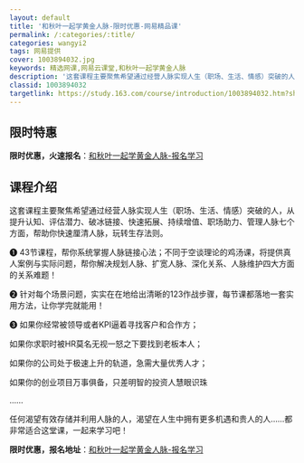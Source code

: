 ```yaml
---
layout: default
title: '和秋叶一起学黄金人脉-限时优惠-网易精品课'
permalink: /:categories/:title/
categories: wangyi2
tags: 网易提供
cover: 1003894032.jpg
keywords: 精选网课,网易云课堂,和秋叶一起学黄金人脉
description: '这套课程主要聚焦希望通过经营人脉实现人生（职场、生活、情感）突破的人，从提升认知、评估潜力、破冰链接、快速拓展、持续增值'
classid: 1003894032
targetlink: https://study.163.com/course/introduction/1003894032.htm?share=1&shareId=1025206652&utm_campaign=share&utm_medium=iphoneShare&utm_source=&utm_u=1025206652
---
```


## 限时特惠

**限时优惠，火速报名**：[和秋叶一起学黄金人脉-报名学习](https://study.163.com/course/introduction/1003894032.htm?share=1&shareId=1025206652&utm_campaign=share&utm_medium=iphoneShare&utm_source=&utm_u=1025206652)

## 课程介绍

这套课程主要聚焦希望通过经营人脉实现人生（职场、生活、情感）突破的人，从提升认知、评估潜力、破冰链接、快速拓展、持续增值、职场助力、管理人脉七个方面，帮助你快速厘清人脉，玩转生存法则。



❶ 43节课程，帮你系统掌握人脉链接心法；不同于空谈理论的鸡汤课，将提供真人案例与实际问题，帮你解决规划人脉、扩宽人脉、深化关系、人脉维护四大方面的关系难题！



❷ 针对每个场景问题，实实在在地给出清晰的123作战步骤，每节课都落地一套实用方法，让你学完就能用！



❸ 如果你经常被领导或者KPI逼着寻找客户和合作方；

如果你求职时被HR莫名无视一怒之下要找到老板本人；

如果你的公司处于极速上升的轨道，急需大量优秀人才；

如果你的创业项目万事俱备，只差明智的投资人慧眼识珠

……



任何渴望有效存储并利用人脉的人，渴望在人生中拥有更多机遇和贵人的人……都非常适合这堂课，一起来学习吧！

**限时优惠，报名地址**：[和秋叶一起学黄金人脉-报名学习](https://study.163.com/course/introduction/1003894032.htm?share=1&shareId=1025206652&utm_campaign=share&utm_medium=iphoneShare&utm_source=&utm_u=1025206652)

